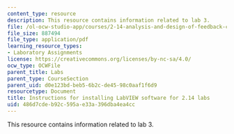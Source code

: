 ```yaml
---
content_type: resource
description: This resource contains information related to lab 3.
file: /ol-ocw-studio-app/courses/2-14-analysis-and-design-of-feedback-control-systems-spring-2014/486d7cdeb92c595ae33a396dba4ea4cc_MIT2_14S14_Lab_0_Soft.pdf
file_size: 887494
file_type: application/pdf
learning_resource_types:
- Laboratory Assignments
license: https://creativecommons.org/licenses/by-nc-sa/4.0/
ocw_type: OCWFile
parent_title: Labs
parent_type: CourseSection
parent_uid: d0e123bd-beb5-6b2c-de45-98c0aaf1f6d9
resourcetype: Document
title: Instructions for installing LabVIEW software for 2.14 labs
uid: 486d7cde-b92c-595a-e33a-396dba4ea4cc
---
```

This resource contains information related to lab 3.